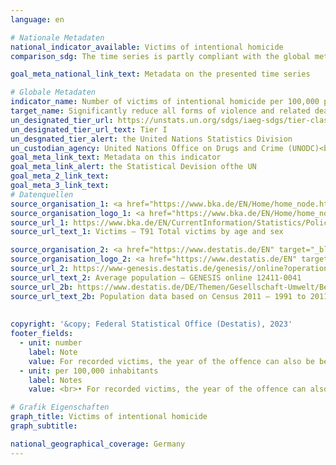 ```yaml
---
language: en    

# Nationale Metadaten    
national_indicator_available: Victims of intentional homicide    
comparison_sdg: The time series is partly compliant with the global metadata.    

goal_meta_national_link_text: Metadata on the presented time series    

# Globale Metadaten    
indicator_name: Number of victims of intentional homicide per 100,000 population, by sex and age    
target_name: Significantly reduce all forms of violence and related death rates everywhere    
un_designated_tier_url: https://unstats.un.org/sdgs/iaeg-sdgs/tier-classification/    
un_designated_tier_url_text: Tier I    
un_desgnated_tier_alert: the United Nations Statistics Division    
un_custodian_agency: United Nations Office on Drugs and Crime (UNODC)<br>World Health Organization (WHO)    
goal_meta_link_text: Metadata on this indicator    
goal_meta_link_alert: the Statistical Devision ofthe UN    
goal_meta_2_link_text:     
goal_meta_3_link_text:         
# Datenquellen
source_organisation_1: <a href="https://www.bka.de/EN/Home/home_node.htm" target="_blank"> Federal Criminal Police Office </a>
source_organisation_logo_1: <a href="https://www.bka.de/EN/Home/home_node.htm" target="_blank"><img src="https://g205sdgs.github.io/sdg-indicators/public/OrgImgEn/bka.png" alt="Logo bka" style="height:60px; width:148px"/></a>
source_url_1: https://www.bka.de/EN/CurrentInformation/Statistics/PoliceCrimeStatistics/2022/pcs2022_node.html
source_url_text_1: Victims – T91 Total victims by age and sex

source_organisation_2: <a href="https://www.destatis.de/EN" target="_blank"> Federal Statistical Office (Destatis) </a>
source_organisation_logo_2: <a href="https://www.destatis.de/EN" target="_blank"><img src="https://g205sdgs.github.io/sdg-indicators/public/OrgImgEn/destatis.png" alt="Logo destatis" style="height:60px; width:148px"/></a>
source_url_2: https://www-genesis.destatis.de/genesis//online?operation=table&code=12411-0041&bypass=true&levelindex=1&levelid=1639396599054#abreadcrumb
source_url_text_2: Average population – GENESIS online 12411-0041
source_url_2b: https://www.destatis.de/DE/Themen/Gesellschaft-Umwelt/Bevoelkerung/Bevoelkerungsstand/_inhalt.html#sprg233540
source_url_text_2b: Population data based on Census 2011 – 1991 to 2011 (only available in German)
    
    
copyright: '&copy; Federal Statistical Office (Destatis), 2023'    
footer_fields:
  - unit: number
    label: Note
    value: For recorded victims, the year of the offence can also be before the reporting year (outgoing statistics). Persons who were recorded as victims more than once in the reporting year are counted more than once accordingly.
  - unit: per 100,000 inhabitants
    label: Notes
    value: <br>• For recorded victims, the year of the offence can also be before the reporting year (outgoing statistics). Persons who were recorded as victims more than once in the reporting year are counted more than once accordingly.<br>• 2022 provisional data.<br>• In contrast to the police crime statistics (PKS), the average population is used to calculate the number of victims per 100,000 inhabitants instead of the population as of 31 December of the previous year. <br>• For 2010, the population was calculated backwards using the 2011 census and migration, birth and death statistics.    

# Grafik Eigenschaften    
graph_title: Victims of intentional homicide
graph_subtitle:     

national_geographical_coverage: Germany    
---
```


<span></span>